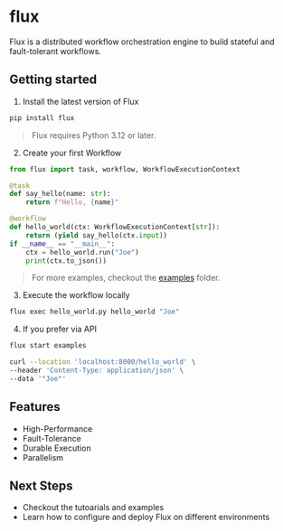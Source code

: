 # flux
Flux is a distributed workflow orchestration engine to build stateful and fault-tolerant workflows.

## Getting started

1. Install the latest version of Flux

```sh
pip install flux
```

> Flux requires Python 3.12 or later.

2. Create your first Workflow

```python
from flux import task, workflow, WorkflowExecutionContext

@task
def say_hello(name: str):
    return f"Hello, {name}"

@workflow
def hello_world(ctx: WorkflowExecutionContext[str]):
    return (yield say_hello(ctx.input))
if __name__ == "__main__":
    ctx = hello_world.run("Joe")
    print(ctx.to_json())
```

> For more examples, checkout the [examples](examples/) folder.

3. Execute the workflow locally

```sh
flux exec hello_world.py hello_world "Joe"
```

4. If you prefer via API

```sh
flux start examples

curl --location 'localhost:8000/hello_world' \
--header 'Content-Type: application/json' \
--data '"Joe"'
```

## Features

- High-Performance
- Fault-Tolerance
- Durable Execution
- Parallelism

## Next Steps

- Checkout the tutoarials and examples
- Learn how to configure and deploy Flux on different environments



